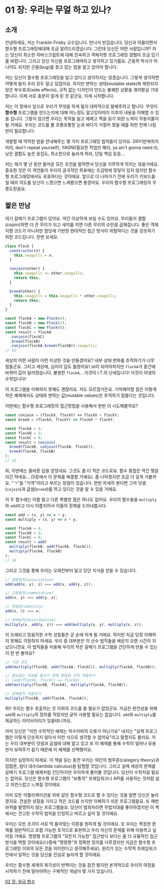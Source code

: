 # 01 장: 우리는 무얼 하고 있나?

## 소개

안녕하세요, 저는 Franklin Frisby 교수입니다. 만나서 반갑습니다. 당신과 어울리면서 함수형 프로그래밍에대해 조금 알려드리겠습니다. 그런데 당신은 어떤 사람입니까? 저는 당신이 최소한 자바스크립트에 대해 친숙하고 객체지향 프로그래밍 경혐이 조금 있기를 바랍니다. 그리고 당신 자신을 프로그래머라고 생각하고 있기를요. 곤충학 박사가 아니어도 되지만 곤충(bug)를 찾고 잡는 법을 알고 있어야 합니다.

저는 당신이 함수형 프로그래밍을 알고 있다고 생각하지는 않겠습니다. 그렇게 생각하면 어떻게 될지 우리 모두 알고 있잖아요. 하지만 변하는 상태(mutable state)와 제한되지 않은 부수효과(side effects), 규칙 없는 디자인이 만드는 불쾌한 상황을 겪어봤길 기대합니다. 이제 서로 충분히 알게 된 것 같군요. 이제 시작합니다.

저는 이 장에서 앞으로 우리가 무엇을 하게 될지 대략적으로 말해주려고 합니다. 무엇이 **함수형** 프로그램을 만드는지에 대해 어느정도 알고있어야지 이후의 내용을 이해할 수 있을 겁니다. 그렇지 않으면 우리는 목적을 잃고 헤메고 책을 읽기 위한 노력이 무용지물이 될 거에요. 우리는 코드를 볼 초롱초롱한 눈과 바다가 거칠어 졌을 때를 위한 천체 나침반이 필요합니다.

개발할 때 막막한 밤을 안내해주는 몇 가지 프로그래밍 법칙들이 있어요. DRY(반복하지 마라, don't repeat yourself), YAGNI(필요한 작업만 해라, ya ain't gonna need it), 낮은 결합도 높은 응집도, 최소한으로 놀라게 하라, 단일 책임 등등...

저는 제가 몇 년 동안 들어온 모든 조언을 말하면서 당신을 지루하게 하지는 않을거에요. 중요한 것은 이 격언들이 우리의 궁극적인 목표에는 조금밖에 맞닿아 있지 않지만 함수형 프로그래밍에서도 유효하다는 것이에요. 앞으로 더 나아가기 전에 우리가 키보드를 칠 때의 의도를 당신이 느꼈으면 느껴봤으면 좋겠어요. 우리의 함수형 프로그래밍의 무릉도원을요.

<!--BREAK-->

## 짧은 만남

여기 갈매기 프로그램이 있어요. 약간 이상하게 보일 수도 있어요. 무리들이 결합(cojoin)하면 더 큰 무리가 되고 새끼를 치면 다른 무리의 수만큼 곱해집니다. 좋은 객체지향 코드가 아니지만 할당에 기반한 현대적인 접근 방식이 위험하다는 것을 강조하기 위한 코드입니다. 한번 보세요.

```js
class Flock {
  constructor(n) {
    this.seagulls = n;
  }

  conjoin(other) {
    this.seagulls += other.seagulls;
    return this;
  }

  breed(other) {
    this.seagulls = this.seagulls * other.seagulls;
    return this;
  }
}

const flockA = new Flock(4);
const flockB = new Flock(2);
const flockC = new Flock(0);
const result = flockA
  .conjoin(flockC)
  .breed(flockB)
  .conjoin(flockA.breed(flockB)).seagulls;
// 32
```

세상의 어떤 사람이 이런 이상한 것을 만들겠어요? 내부 상태 변화를 추적하기가 너무 힘들군요. 그리고 세상에, 심지어 답도 틀렸어요! `16`이 되어야하지만 `flockA`가 중간에 바뀌어 값이 달라졌습니다. 불쌍한 `flockA`... 이것이 I.T.의 난세입니다! 이것이 야생의 수학입니다!

이 프로그램을 이해하지 못해도 괜찮아요. 저도 모르겠거든요. 기억해야할 점은 이렇게 작은 예제에서도 상태와 변하는 값(mutable values)은 추적하기 힘들다는 것입니다.

이번에는 함수형 프로그래밍의 접근방법을 사용해서 한번 더 시도해볼까요?

```js
const conjoin = (flockX, flockY) => flockX + flockY;
const breed = (flockX, flockY) => flockX * flockY;

const flockA = 4;
const flockB = 2;
const flockC = 0;
const result = conjoin(
  breed(flockB, conjoin(flockA, flockC)),
  breed(flockA, flockB)
);
// 16
```

와, 이번에는 올바른 답을 얻었네요. 그것도 좀 더 적은 코드로요. 함수 중첩은 약간 헷갈리긴 하네요... (5장에서 이 문제를 해결할 거예요). 좀 나아졌지만 조금 더 깊게 가볼까요. "ㄱ"을 "기역"이라고 부르는 장점이 있습니다. 한번 자세히 본다면 그저 덧셈(`cojoin`)과 곱셈(`breed`)를 하고 있다는 것을 알 수 있을 거에요.

이 두 함수에는 이름 말고 다른 특별한 점은 하나도 없어요. 우리의 함수들을 `multiply`와 `add`라고 다시 이름지어서 이들의 정체을 드러내봅시다.

```js
const add = (x, y) => x + y;
const multiply = (x, y) => x * y;

const flockA = 4;
const flockB = 2;
const flockC = 0;
const result = add(
  multiply(flockB, add(flockA, flockC)),
  multiply(flockA, flockB)
);
// 16
```

그리고 그것을 통해 우리는 오래전부터 알고 있던 지식을 얻을 수 있습니다.

```js
// 결합법칙(associative)
add(add(x, y), z) === add(x, add(y, z));

// 교환법칙(commutative)
add(x, y) === add(y, x);

// 항등원(identity)
add(x, 0) === x;

// 분배법칙(distributive)
multiply(x, add(y, z)) === add(multiply(x, y), multiply(x, z));
```

이 오래되고 믿음직한 수학 성질들은 곧 손에 익게 될 거에요. 하지만 지금 당장 이해하지 못해도 걱정하지 마세요. 우리 중 대부분은 이 산수 법직들을 배운지 오랜 시간이 지났으니깐요. 이 법칙들을 이용해 우리의 작은 갈매기 프로그램을 간단하게 만들 수 있는지 한 번 볼까요?

```js
// 기존 코드
add(multiply(flockB, add(flockA, flockC)), multiply(flockA, flockB));

// 필요없는 덧셈을 줄이기 위해 항등원 규칙 적용하기
// (add(flockA, flockC) == flockA)
add(multiply(flockB, flockA), multiply(flockA, flockB));

// 분배법칙 적용하기
multiply(flockB, add(flockA, flockA));
```

와!! 우리는 함수 호출하는 것 이외의 코드를 쓸 필요가 없었군요. 지금은 완전성을 위해 `add`와 `multiply`의 정의를 적었지만 굳이 사용할 필요는 없습니다. `add`와 `multiply`를 제공하는 라이브러리가 있을테니까요.

아마 당신은 "이런 수학적인 예제는 허수아비의 오류가 아닌가요" 내지는 "실제 프로그램은 이렇게 단순하지 않아서 이런 식으로 생각할 수 없어요"라고 말할지도 몰라요. 저는 우리 대부분이 덧셈과 곱셈에 대해 알고 있고 또 이 예제를 통해 수학이 얼마나 유용한지 보여주기 쉽기 때문에 이 예제를 선택했어요.

하지만 실망하지 마세요. 이 책을 읽는 동안 우리는 약간의 범주론(category theory)과 집합론, 람다 대수(lambda calculus)을 탐험할 것입니다. 그리고 실제 세상의 문제를 갈매기 프로그램 예제처럼 간단하지만 우아하게 풀어볼 것입니다. 당신이 수학자일 필요는 없어요. 당신은 함수형 프로그램이 "보통의" 프레임워크나 API를 사용하는 것처럼 쉽고 자연스럽고 느껴질 것이에요.

아마 모든 어플리케이션을 위와 같은 함수형 코드로 짤 수 있다는 것을 알면 당신은 놀라겠지요. 견실한 성질을 가지고 적은 코드를 쓰지만 이해하기 쉬운 프로그램을요. 또 매번 바퀴를 발명하지 않는 프로그램을요. 당신이 범죄자라면 무법지대를 좋아하겠지만 이 책에서는 견고한 수학의 법칙을 인정하고 따르고 싶어 질 것이에요.

우리는 모든 조각이 서로 딱 들어맞는 이론을 원하게 될 것이에요. 또 우리는 특정한 문제를 일반적이고 조합 가능한 조각으로 표현하고 우리 자신의 문제를 위해 이용하고 싶어질 거에요. 명령형 프로그램의 "모든지 가능한" 접근방식 보다는 좀 더 규율적인 접근방식을 택할 것이에요(나중에 "명령형"의 정확한 정의를 다루겠지만 지금은 함수형 프로그래밍 이외의 모든 것을 의미한다고 생각해주세요). 원리가 있는 수학적 프레임워크 안에서 일하는 것을 당신을 진실로 놀라게 할 것이에요.

우리는 함수형 세계의 북극성이 반짝이는 것을 잠깐 봤지만 본격적으로 우리의 여정을 시작하기 전에 알아야하는 구체적인 개념이 몇 가지 있습니다.

[02 장: 일급 함수](ch02-kr.md)
